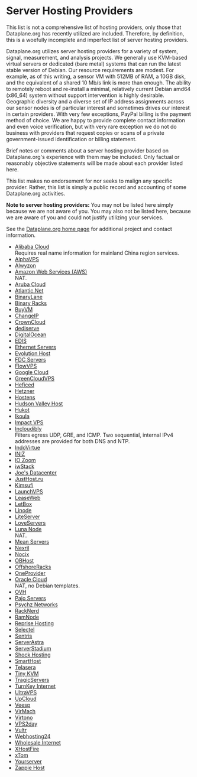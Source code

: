 # Server Hosting Providers

This list is not a comprehensive list of hosting providers, only those
that Dataplane.org has recently utilized are included.  Therefore, by
definition, this is a woefully incomplete and imperfect list of server
hosting providers.

Dataplane.org utilizes server hosting providers for a variety of system,
signal, measurement, and analysis projects.  We generally use KVM-based
virtual servers or dedicated (bare metal) systems that can run the
latest stable version of Debian.  Our resource requirements are modest.
For example, as of this writing, a sensor VM with 512MB of RAM, a 10GB
disk, and the equivalent of a shared 10 Mb/s link is more than enough.
The ability to remotely reboot and re-install a minimal, relatively
current Debian amd64 (x86_64) system without support intervention is
highly desirable.  Geographic diversity and a diverse set of IP address
assignments across our sensor nodes is of particular interest and
sometimes drives our interest in certain providers.  With very few
exceptions, PayPal billing is the payment method of choice.  We are
happy to provide complete contact information and even voice
verification, but with very rare exception we do not do business with
providers that request copies or scans of a private government-issued
identification or billing statement.

Brief notes or comments about a server hosting provider based on
Dataplane.org's experience with them may be included.  Only factual or
reasonably objective statements will be made about each provider listed
here.

This list makes no endorsement for nor seeks to malign any specific
provider.  Rather, this list is simply a public record and accounting of
some Dataplane.org activities.

**Note to server hosting providers:** You may not be listed here simply
because we are not aware of you.  You may also not be listed here,
because we are aware of you and could not justify utilizing your
services.

See the [Dataplane.org home page](https://dataplane.org) for additional
project and contact information.

*   [Alibaba Cloud](https://intl.aliyun.com)  
    Requires real name information for mainland China region services.
*   [AlphaVPS](https://alphavps.bg)
*   [Alwyzon](https://www.alwyzon.com)
*   [Amazon Web Services (AWS)](https://aws.amazon.com)  
    NAT.
*   [Aruba Cloud](https://www.arubacloud.com)
*   [Atlantic.Net](https://atlantic.net)
*   [BinaryLane](https://www.binarylane.com.au)
*   [Binary Racks](https://www.binaryracks.com)
*   [BuyVM](https://buyvm.net)
*   [ChangeIP](https://www.changeip.com)
*   [CrownCloud](http://crowncloud.net)
*   [dediserve](https://www.dediserve.com)
*   [DigitalOcean](https://www.digitalocean.com)
*   [EDIS](https://www.edis.at)
*   [Ethernet Servers](https://www.ethernetservers.com)
*   [Evolution Host](https://evolution-host.com)
*   [FDC Servers](https://www.fdcservers.net)
*   [FlowVPS](https://flowvps.com)
*   [Google Cloud](https://cloud.google.com/)
*   [GreenCloudVPS](https://greencloudvps.com)
*   [Heficed](https://www.heficed.com)
*   [Hetzner](https://www.hetzner.com)
*   [Hostens](https://www.hostens.com)
*   [Hudson Valley Host](https://www.hudsonvalleyhost.com)
*   [Hukot](http://hukot.cz)
*   [Ikoula](https://www.ikoula.com)
*   [Impact VPS](http://impactvps.com)
*   [Incloudibly](https://incloudibly.net)  
    Filters egress UDP, GRE, and ICMP.  Two sequential, internal IPv4 addresses are provided for both DNS and NTP.
*   [IndoVirtue](https://indovirtue.com)
*   [INIZ](https://iniz.com)
*   [IO Zoom](https://www.iozoom.com)
*   [iwStack](http://iwstack.com)
*   [Joe's Datacenter](https://joesdatacenter.com)
*   [JustHost.ru](https://justhost.ru)
*   [Kimsufi](https://www.kimsufi.com)
*   [LaunchVPS](https://launchvps.com)
*   [LeaseWeb](https://www.leaseweb.com)
*   [LetBox](http://letbox.com)
*   [Linode](https://www.linode.com)
*   [LiteServer](https://www.liteserver.nl)
*   [LoveServers](https://loveservers.com)
*   [Luna Node](https://lunanode.com)   
    NAT.
*   [Mean Servers](https://www.meanservers.com)
*   [Nexril](//nexril.net)
*   [Nocix](https://www.nocix.net)
*   [OBHost](https://www.obhost.net)
*   [OffshoreRacks](https://www.offshoreracks.com)
*   [OneProvider](http://oneprovider.com)
*   [Oracle Cloud](https://cloud.oracle.com)  
    NAT, no Debian templates.
*   [OVH](https://www.ovh.com)
*   [Pajo Servers](https://pajo-servers.com)
*   [Psychz Networks](https://www.psychz.net)
*   [RackNerd](https://racknerd.com)
*   [RamNode](https://ramnode.com)
*   [Reprise Hosting](https://www.reprisehosting.com)
*   [Selectel](https://vds.selectel.ru/en)
*   [Sentris](http://sentris.com)
*   [ServerAstra](https://serverastra.com)
*   [ServerStadium](https://serverstadium.com)
*   [Shock Hosting](https://shockhosting.net)
*   [SmartHost](https://smarthost.net)
*   [Telasera](https://www.telasera.com)
*   [Tiny KVM](http://tinykvm.com)
*   [TragicServers](https://tragicservers.com)
*   [TurnKey Internet](https://turnkeyinternet.net)
*   [UltraVPS](http://www.ultravps.eu)
*   [UpCloud](https://upcloud.com)
*   [Veesp](https://veesp.com)
*   [VirMach](https://virmach.com)
*   [Virtono](https://www.virtono.com)
*   [VPS2day](https://www.vps2day.com)
*   [Vultr](https://www.vultr.com)
*   [Webhosting24](https://www.webhosting24.com)
*   [Wholesale Internet](https://www.wholesaleinternet.net)
*   [XHostFire](https://www.xhostfire.com)
*   [xTom](https://xtom.com)
*   [Yourserver](https://www.yourserver.se)
*   [Zappie Host](https://zappiehost.com/)
